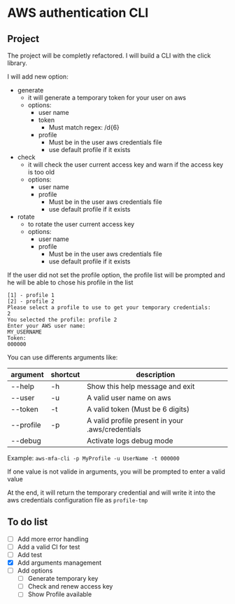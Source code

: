 # AWS authentication CLI

## Project

The project will be completly refactored.
I will build a CLI with the click library.

I will add new option:

- generate
  - it will generate a temporary token for your user on aws
  - options:
    - user name
    - token
      - Must match regex: /d{6}
    - profile
      - Must be in the user aws credentials file
      - use default profile if it exists
- check
  - it will check the user current access key and warn if the access key is too old
  - options:
    - user name
    - profile
      - Must be in the user aws credentials file
      - use default profile if it exists
- rotate
  - to rotate the user current access key
  - options:
    - user name
    - profile
      - Must be in the user aws credentials file
      - use default profile if it exists

If the user did not set the profile option, the profile list  will be prompted and he will be able to chose his profile in the list

```text
[1] - profile 1
[2] - profile 2
Please select a profile to use to get your temporary credentials:
2
You selected the profile: profile 2
Enter your AWS user name:
MY_USERNAME
Token:
000000
```

You can use differents arguments like:

| argument  | shortcut | description                                      |
| --------- | -------- | ------------------------------------------------ |
| --help    | -h       | Show this help message and exit                  |
| --user    | -u       | A valid user name on aws                         |
| --token   | -t       | A valid token (Must be 6 digits)                 |
| --profile | -p       | A valid profile present in your .aws/credentials |
| --debug   |          | Activate logs debug mode                         |

Example: `aws-mfa-cli -p MyProfile -u UserName -t 000000`

If one value is not valide in arguments, you will be prompted to enter a valid value

At the end, it will return the temporary credential and will write it into the aws credentials configuration file as `profile-tmp`

## To do list

- [ ] Add more error handling
- [ ] Add a valid CI for test
- [ ] Add test
- [x] Add arguments management
- [ ] Add options
  - [ ] Generate temporary key
  - [ ] Check and renew access key
  - [ ] Show Profile available

